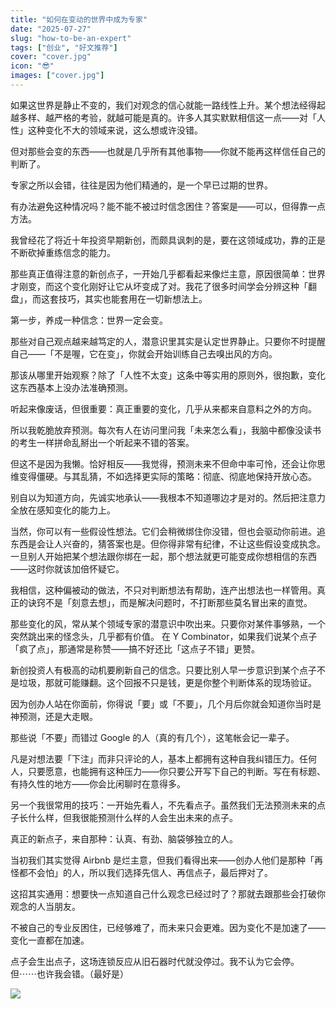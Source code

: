 ```yaml
---
title: "如何在变动的世界中成为专家"
date: "2025-07-27"
slug: "how-to-be-an-expert"
tags: ["创业", "好文推荐"]
cover: "cover.jpg"
icon: "😎"
images: ["cover.jpg"]
---
```

如果这世界是静止不变的，我们对观念的信心就能一路线性上升。某个想法经得起越多样、越严格的考验，就越可能是真的。许多人其实默默相信这一点——对「人性」这种变化不大的领域来说，这么想或许没错。



但对那些会变的东西——也就是几乎所有其他事物——你就不能再这样信任自己的判断了。



专家之所以会错，往往是因为他们精通的，是一个早已过期的世界。



有办法避免这种情况吗？能不能不被过时信念困住？答案是——可以，但得靠一点方法。



我曾经花了将近十年投资早期新创，而颇具讽刺的是，要在这领域成功，靠的正是不断砍掉重练信念的能力。



那些真正值得注意的新创点子，一开始几乎都看起来像烂主意，原因很简单：世界才刚变，而这个变化刚好让它从坏变成了对。我花了很多时间学会分辨这种「翻盘」，而这套技巧，其实也能套用在一切新想法上。



第一步，养成一种信念：世界一定会变。



那些对自己观点越来越笃定的人，潜意识里其实是认定世界静止。只要你不时提醒自己——「不是喔，它在变」，你就会开始训练自己去嗅出风的方向。



那该从哪里开始观察？除了「人性不太变」这条中等实用的原则外，很抱歉，变化这东西基本上没办法准确预测。



听起来像废话，但很重要：真正重要的变化，几乎从来都来自意料之外的方向。



所以我乾脆放弃预测。每次有人在访问里问我「未来怎么看」，我脑中都像没读书的考生一样拼命乱掰出一个听起来不错的答案。



但这不是因为我懒。恰好相反——我觉得，预测未来不但命中率可怜，还会让你思维变得僵硬。与其乱猜，不如选择更实际的策略：彻底、彻底地保持开放心态。



别自以为知道方向，先诚实地承认——我根本不知道哪边才是对的。然后把注意力全放在感知变化的能力上。



当然，你可以有一些假设性想法。它们会稍微绑住你没错，但也会驱动你前进。追东西是会让人兴奋的，猜答案也是。但你得非常有纪律，不让这些假设变成执念。
一旦别人开始把某个想法跟你绑在一起，那个想法就更可能变成你想相信的东西——这时你就该加倍怀疑它。



我相信，这种偏被动的做法，不只对判断想法有帮助，连产出想法也一样管用。真正的诀窍不是「刻意去想」，而是解决问题时，不打断那些莫名冒出来的直觉。



那些变化的风，常从某个领域专家的潜意识中吹出来。只要你对某件事够熟，一个突然跳出来的怪念头，几乎都有价值。
在 Y Combinator，如果我们说某个点子「疯了点」，那通常是称赞——搞不好还比「这点子不错」更赞。



新创投资人有极高的动机要刷新自己的信念。只要比别人早一步意识到某个点子不是垃圾，那就可能赚翻。这个回报不只是钱，更是你整个判断体系的现场验证。



因为创办人站在你面前，你得说「要」或「不要」，几个月后你就会知道你当时是神预测，还是大走眼。



那些说「不要」而错过 Google 的人（真的有几个），这笔帐会记一辈子。



凡是对想法要「下注」而非只评论的人，基本上都拥有这种自我纠错压力。任何人，只要愿意，也能拥有这种压力——你只要公开写下自己的判断。写在有标题、有持久性的地方——你会比闲聊时在意得多。



另一个我很常用的技巧：一开始先看人，不先看点子。虽然我们无法预测未来的点子长什么样，但我很能预测什么样的人会生出未来的点子。



真正的新点子，来自那种：认真、有劲、脑袋够独立的人。



当初我们其实觉得 Airbnb 是烂主意，但我们看得出来——创办人他们是那种「再怪都不会怕」的人，所以我们选择先信人、再信点子，最后押对了。



这招其实通用：想要快一点知道自己什么观念已经过时了？那就去跟那些会打破你观念的人当朋友。



不被自己的专业反困住，已经够难了，而未来只会更难。因为变化不是加速了——变化一直都在加速。



点子会生出点子，这场连锁反应从旧石器时代就没停过。我不认为它会停。
但⋯⋯也许我会错。（最好是）




![](https://prod-files-secure.s3.us-west-2.amazonaws.com/112d0858-5090-4d34-a606-b75eb8d65fd2/46476355-9cf3-4e99-9b7a-3531bc426380/1000202064.png?X-Amz-Algorithm=AWS4-HMAC-SHA256&X-Amz-Content-Sha256=UNSIGNED-PAYLOAD&X-Amz-Credential=ASIAZI2LB4665XNJ25WY%2F20251021%2Fus-west-2%2Fs3%2Faws4_request&X-Amz-Date=20251021T051424Z&X-Amz-Expires=3600&X-Amz-Security-Token=IQoJb3JpZ2luX2VjEFUaCXVzLXdlc3QtMiJHMEUCIHf0gThaM0IhLtsuRJ6Zd7g1WSfmJUafJJ%2BKgQwPZIVmAiEAyTGI2fZan308pFl3w1STQ2uHtpTjn1Op1V5P36TiTgYqiAQI%2Fv%2F%2F%2F%2F%2F%2F%2F%2F%2F%2FARAAGgw2Mzc0MjMxODM4MDUiDNxbPcCHnN5z5csEKSrcAwulEHFnO6X%2BhTzPEcmeGO5HQpbmPLH4DVGh0ovgUxM9bKw3NBKbRVA3wXDeJwvi7O2PRFWrErs6hSp97spJnGVeOB%2BZVZw5YbGD16PU7N6AkFqsVLDtVhMabLXtd61%2Bf3up4px54ZKAcdzJXuLKbsEs5STmhT3H2pcuvy0pDwZulO63etj%2By8SfmrrIUohQY0MCO8uJ9NZ8pbykruo4x4t5jykTpYpbn8LjJByONLfybeBpm5o7QRKWs5HxzxddhXpRxFrHVD7ZMCNUAQTbmlkGhBBf%2BqAprV6MHPe16%2BJV53zrY8it7lgPMYJvUmNrtuFd4Q89wgQvnGdSiBop8xLrND4S7BdxjsM8Xv%2F2KOAB%2BwuVXbUqsBiYFvGgd%2FSEoWcI92Kgoog%2BzPMziS78Nb6ZZ0atcsdoQMDhOr21ikn%2FY7Wuw4uXojjhcmg90Y2ifLEm04KM4%2F8nwePbr2oU7OLETGow7YJc99IodXOHKV5FKmiBpwsidKY9OfHnv0SQG%2BFkaC8Cj35wmyDn2xD7w0%2Fcdo1IdmD%2F0EI8gCOAF8EYt7PovCKBSgFmdlJ%2BV%2B3neC4uAJ3fIOD8jglRLoU1CWESnVHNM5PNRVKk18ALmad4EfYad%2F8rzrH%2BZQ6hMKqs3McGOqUBDO4D2o5UGFQbnwDwn9UIeRwuYCge2tvC6oJEjbRakV20vBl96kcTei8NTbrxIikIFPDq9bVP0WRVgjwdOEAIYcZp04dYmXBczlFdyUY%2BcoaeAjWHYv8JPpE%2BpaB%2FM%2FTx6woobOq%2FC71pjVI8xgequ6R4YebgcMeMl9zc6O1I%2Bd2vyOOSnzaKJzdXCYvlX6TXi9Gr5Ycsyw5NNBPZlXQzHp3Fb5YA&X-Amz-Signature=d3b356eeb2c995ae4c726d2e233f450a0c6317337e8317e87b021ec1698b151d&X-Amz-SignedHeaders=host&x-amz-checksum-mode=ENABLED&x-id=GetObject)

